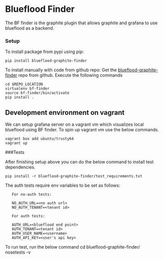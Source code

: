 Blueflood Finder
================

The BF finder is the graphite plugin that allows graphite and grafana to use blueflood as a backend.

### Setup

To install package from pypi using pip:

    pip install blueflood-graphite-finder

To install manually with code from github repo:
    Get the [blueflood-graphite-finder](https://github.com/rackerlabs/blueflood-graphite-finder) repo from github. Execute the following commands

    cd $REPO_LOCATION
    virtualenv bf-finder
    source bf-finder/bin/activate
    pip install .
 
## Development environment on vagrant

We can setup grafana server on a vagrant vm which visualizes local blueflood using BF finder. To spin up 
vagrant vm use the below commands.

    vagrant box add ubuntu/trusty64
    vagrant up
    
###Tests

After finishing setup above you can do the below command to install test dependencies.

    pip install -r blueflood-graphite-finder/test_requirements.txt

The auth tests require env variables to be set as follows:

       For no-auth tests:

       NO_AUTH_URL=<no auth url>
       NO_AUTH_TENANT=<tenant id>

       For auth tests:

       AUTH_URL=<blueflood end point>
       AUTH_TENANT=<tenant id>
       AUTH_USER_NAME=<username>
       AUTH_API_KEY=<user's api key>


To run test, run the below command
    cd blueflood-graphite-finder/
    nosetests -v
